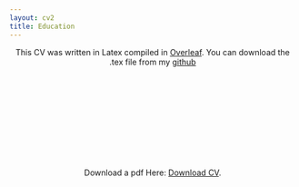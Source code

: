 ```yaml
---
layout: cv2
title: Education
---
```

<p align="center">
This CV was written in Latex compiled in <a href="https://www.overleaf.com">Overleaf</a>. You can download the .tex file from my 
<a href="https://jesusthebotanist.github.io/assets/code/cv.tex">github</a> 

<p align="center">
<object data="https://jesusthebotanist.github.io/assets/pdfs/CV_Aug2019.pdf" type="application/pdf" width="700px" height="700px">
    <embed src="https://drive.google.com/viewerng/viewer?embedded=true&url=https://jesusthebotanist.github.io/assets/pdfs/CV_Aug2019.pdf">
        <p> Download a pdf Here: <a href="https://jesusthebotanist.github.io/assets/pdfs/CV_Martinez-Gomez_March2021.pdf">Download CV</a>.</p>
</object>


